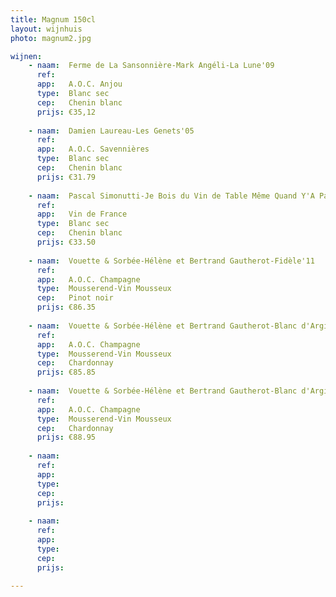 ```yaml
---
title: Magnum 150cl
layout: wijnhuis
photo: magnum2.jpg

wijnen:
    - naam:  Ferme de La Sansonnière-Mark Angéli-La Lune'09
      ref:   
      app:   A.O.C. Anjou
      type:  Blanc sec
      cep:   Chenin blanc
      prijs: €35,12
      
    - naam:  Damien Laureau-Les Genets'05
      ref:
      app:   A.O.C. Savennières
      type:  Blanc sec
      cep:   Chenin blanc
      prijs: €31.79
      
    - naam:  Pascal Simonutti-Je Bois du Vin de Table Même Quand Y'A Pas de Table'08 
      ref:
      app:   Vin de France
      type:  Blanc sec
      cep:   Chenin blanc
      prijs: €33.50
      
    - naam:  Vouette & Sorbée-Hélène et Bertrand Gautherot-Fidèle'11
      ref:
      app:   A.O.C. Champagne
      type:  Mousserend-Vin Mousseux
      cep:   Pinot noir
      prijs: €86.35
      
    - naam:  Vouette & Sorbée-Hélène et Bertrand Gautherot-Blanc d'Argile'10
      ref:
      app:   A.O.C. Champagne
      type:  Mousserend-Vin Mousseux
      cep:   Chardonnay
      prijs: €85.85
      
    - naam:  Vouette & Sorbée-Hélène et Bertrand Gautherot-Blanc d'Argile'11
      ref:
      app:   A.O.C. Champagne
      type:  Mousserend-Vin Mousseux
      cep:   Chardonnay
      prijs: €88.95
      
    - naam:  
      ref:
      app:   
      type:  
      cep:   
      prijs: 
      
    - naam:  
      ref:
      app:   
      type:  
      cep:   
      prijs: 

---
```


  

